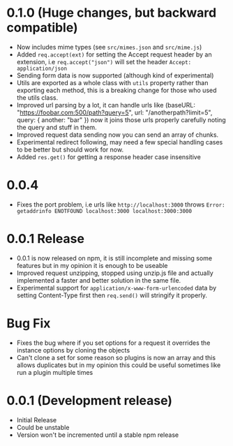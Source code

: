 # 0.1.0 (Huge changes, but backward compatible)
- Now includes mime types (see `src/mimes.json` and `src/mime.js`)
- Added `req.accept(ext)` for setting the Accept request header by an extension, i.e `req.accept("json")` will set the header `Accept: application/json`
- Sending form data is now supported (although kind of experimental)
- Utils are exported as a whole class with `utils` property rather than exporting each method, this is a breaking change for those who used the utils class.
- Improved url parsing by a lot, it can handle urls like (baseURL: "https://foobar.com:500/path?query=5", url: "/anotherpath?limit=5", query: { another: "bar" }) now it joins those urls properly carefully noting the query and stuff in them.
- Improved request data sending now you can send an array of chunks.
- Experimental redirect following, may need a few special handling cases to be better but should work for now.
- Added `res.get()` for getting a response header case insensitive

# 0.0.4
- Fixes the port problem, i.e urls like `http://localhost:3000` throws `Error: getaddrinfo ENOTFOUND localhost:3000 localhost:3000:3000`

# 0.0.1 Release
- 0.0.1 is now released on npm, it is still incomplete and missing some features but in my opinion it is enough to be useable
- Improved request unzipping, stopped using unzip.js file and actually implemented a faster and better solution in the same file.
- Experimental support for `application/x-www-form-urlencoded` data by setting Content-Type first then `req.send()` will stringify it properly.

# Bug Fix
- Fixes the bug where if you set options for a request it overrides the instance options by cloning the objects
- Can't clone a set for some reason so plugins is now an array and this allows duplicates but in my opinion this could be useful sometimes like run a plugin multiple times

# 0.0.1 (Development release)
- Initial Release
- Could be unstable
- Version won't be incremented until a stable npm release
